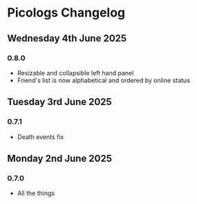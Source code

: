 # Picologs Changelog

## Wednesday 4th June 2025

### 0.8.0

* Resizable and collapsible left hand panel
* Friend's list is now alphabetical and ordered by online status

## Tuesday 3rd June 2025

### 0.7.1

* Death events fix

## Monday 2nd June 2025

### 0.7.0

* All the things

